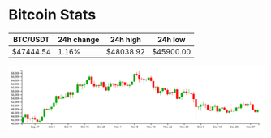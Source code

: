 # Bitcoin Stats

BTC/USDT|24h change|24h high|24h low|
|---|---|---|---|
|$47444.54|1.16%|$48038.92|$45900.00|

<img src="./chart.svg">
